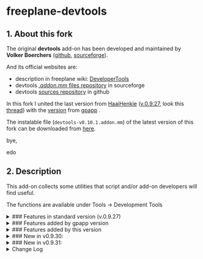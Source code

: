 # freeplane-devtools

## 1. About this fork

The original **devtools** add-on has been developed and maintained by **Volker Boerchers** ([github](https://github.com/vboerchers), [sourceforge](https://sourceforge.net/u/boercher/profile/)).

And its official websites are:

* description in freeplane wiki:  [DeveloperTools](https://www.freeplane.org/wiki/index.php/Add-ons_%28install%29#Developer_Tools)
* devtools [ *.addon.mm* files repository](https://sourceforge.net/projects/freeplane/files/addons/devtools/) in sourceforge
* devtools [ sources repository](https://github.com/freeplane/addons) in github
 

In this fork I united the last version from [HaaiHenkie](https://sourceforge.net/u/haaihenkie/profile/) ([v.0.9.27](https://github.com/HaaiHenkie/addons/tree/fix-bug-2847), look this [thread](https://sourceforge.net/p/freeplane/bugs/2847/)) with the [version](https://github.com/gpapp/freeplane-devtools) from [gpapp](https://sourceforge.net/u/gergelypapp/profile/) .

The instalable file (```devtools-v0.10.1.addon.mm```) of the latest version of this fork can be downloaded from [here](https://github.com/EdoFro/freeplane-devtools/releases/latest/).

bye,

edo

## 2. Description

This add-on collects some utilities that script and/or add-on developers will find useful.

The functions are available under Tools -> Development Tools

<details><summary>### Features in standard version (v.0.9.27)</summary>

- **Build add-on:**
   - adds all standard nodes, attributes and notes to the current map. Can be used with an empty Map to create a basic add-on.
- **Package add-on for release:**
   - It copies the <addon>.mm to <addon>-<version>.mm and updates the script node's context from the files lying around.
- **Generate add-on documentation:**
   - Creates a snippet for the Freeplane add-ons wiki page.
- **Insert binary:**
   - Asks for a file to insert as text of the current node (BASE64 encoded).
- **Extract binary:**
   - Asks for a file to extract the BASE64 encoded binary in the current node to.
- **Encode translation:**
   - Encode non-ASCII characters so that they don't get scrambled while packaging or installation. This function is included in Package add-on for release so **you don't need this function**.
- **Menu item info:**
   - Shows technical details about a selected menu item.
- **freeplane.dsld:**
   - Adds **Eclipse** editor support for predefined script bindings such as node, c, ui, textUtils, ...

----
</details><details><summary>### Features added by gpapp version</summary>

- **Devtools with property file support**
   - Freeplane devtools enhanced with some translation utilities
- **Purpose**
   - Adds the ability to automatically **load translations** from the addon path when packaging.
   - If a 'translations' directory exists, all translation nodes will be replaced with the translations in that directory.
   - Translations must be named as LC.properties and must be in *UTF-8*!

----
</details><details><summary>### Features added by this version</summary>

# changes to add-on parameters

- **homepage**
   - **change:** It is a new property
   - Its value is the URL address taken from the **link of the root node**
   - This way you can use **'homepage'** to define **other** add-on parameters.<br>For example:
      - "${homepage}/version.properties"
- **downloadUrl**
   - URL from the place where the **AddOn file** will be available for **downloading**.
   - By **default** is the same as the **homepage**.
   - **changes:**
      - You can define a different place or a subfolder of the homepage
      - You can use other properties when defining the URL
   - Example:
      - "${homepage}/files/"
   - Example for a **Github add-on repository**:
      - ${homepage}/releases/download/${version}/
- **updateUrl**
   - URL of the file containing information (version, download url) on the latest version of this add-on.
   - By default: "${homepage}/version.properties"
   - **changes:**
      - You can define a different place or a subfolder of the homepage
      - You can use other properties when defining the URL
   - Example:
      - "${homepage}/files/version.properties"
   - Example for a **Github add-on repository**:
      - ${homepage}/releases/latest/download/version.properties
- **addonsMenu**
   - **change:** It is a new property
   - It defines the addon's **main menu** location
   - By **default** it's menu **'main_menu_scripting'**
   - Use developer tool **menuItemInfo** to inspect menu location keys
   - This attribute is mandatory
   - Example:
      - '/menu_bar/myAddons'

# "actions" node

- When building a new add-on, now it adds a new "**action**" node.
- This node has children nodes with links to following menu commands:
   - **Build add-on**
   - **Package add-on for publication**
   - **Export Translations**
   - **Import Translations**
- This node is just to facilitate the access to these commands

# new commands

- **Export Translation**
   - Exports translations as properties files to 'translations' folder
   - This way you can work on the localization with other special tools
      - I'm using [IniTranslator](https://sourceforge.net/projects/initranslator/) to edit these ```*.properties ``` files, but, as far as I know, there are plenty of different tools to do this.
- **Import Translation**
   - Imports translations from properties files
      - Only if a 'translations' folder exists
   - This way you can update the add-on with the localization files
   - This feature is also automatically applied when packaging the add-on.<br>Added by GPAPP
- **Inspect installed Add-On**
   - Inserts a node with the properties information of the installed add-on you select
   - A dialog appears where you can select from a list with all the installed add-ons

# other changes

- Now it proposes a menu text for the new scripts based on its file name
   - It transform a camelCase file name into a normal phrase
- "**Package add-on for publication**" can now open the new add-on for direct installation

----
</details><details><summary>### New in v0.9.30:</summary>

- Now you can add the **preference parameters** as *attributes* in the "preferences.xml" node and it will automatically
   - **build the XML** text as the child node
   - add the preferences to the **properties.default** node, where you can define their default values
   - add the preferences to the **translations** node, where you can define their **Option panel**  *labels* and *tooltips* texts

----
</details><details><summary>### New in v0.9.31:</summary>

- **changeLogURL** added as **preference parameter**
-  **change log URL** property to **version.properties**
   - Now it adds the **changelogurl** property to the **version.properties** file
   - This way the user can download the **History** file directly from Freeplane's **check updates** dialog
- automatically creates and updates '**history.md**' file
   - "**Package add-on for publication**" automatically creates a "**history.md**" file using the information form the "**changes**" node

----
</details>

<details><summary>Change Log</summary>

- v0.10.1
   - saved with Freeplane 1.11.1 (not compatible with previous versions)
   - Styles changed in addon .mm file
   - Added generateAddonsPropertiesMap command with its own template file
      - I use this to see if the installed add-on has the right URL to its hompage and updating information.
   - List of changes in history.md now can handle multiple levels
- v0.9.31
   - now it creates and updates 'history.md' file
   - adds changelogurl property to version.properties file
   - changeLogURL added as preference parameter
- v0.9.30
   - bug fixes
   - Added parametric preferences.xml
- v0.9.29
   - Added inspectInstalledAddOn
   - Added "Export Translations" and "Import Translations" to "actions" node
   - Now it proposes a menu text for the new scripts based on its file name
   - It deletes the 'actions' node in the add-on package
   - "Export Translations" creates 'translations' folder if it doesn't exist
   - releaseAddOn now can install the add-on directly
- v0.9.28
   - Merged with GPAPP devtools version
   - Added improved downloadUrl
   - Improved updateUrl
   - Added addonsMenu
   - Added "actions" node with links to Build and Package commands
   - Added script "exportTranslation"
   - Added script "importTranslation"
   - Added spanish translation
- v0.9.27
   - #2847 Devtools' checkAddOn.groovy not compatible with Gradle plugin's directory structure
- v0.9.26
   - Fix for #2798 : Menu Item Info error
- v0.9.25
   - #2643 Devtools does not display its add-on name in menu
   - #2464 test for missing English translations for scripts
   - Set icon for devtools sub menu
- v0.9.24
   - Fix for #2386 Special characters in add-on translations wrongly displayed
   - #2642 Devtools creates wrong menuTitleKey for scripts
- v0.9.23
   - Fix for Freeplane 1.7.x
- v0.9.22
   - added extractBinary
- v0.9.21
   - menuItemInfo: adjusted to Freeplane 1.4 while keeping compatibility to 1.3
   - releaseAddOn: avoid problems with paths containing spaces
   - checkAddOn: add check for the add-on homepage
   - encodeTranslations: fix menu location
- v0.9.20
   - fix path to version.properties
   - #2234 dealing with spaces in filenames leads releaseAddOn.groovy to crash
- v0.9.16
   - Fix Package add-on (Mantis #2106):<br>- no recursive searches for required nodes<br>- avoid out of memory exception on errors
- v0.9.17
   - fix translation encoding
- v0.9.18
   - Fix bug in checkAddOn.groovy that prevented uninstall node from being updated.
- v0.9.19
   - added Dutch translation - thanks to Haai Henkie!
   - checkAddOn.groovy: ignore classpath, .project and freeplane.dsld from scripts/
- v0.9.15
   - adjusted to new scripts location in Freeplane 1.3.x_beta
   - update check and release scripts for installation of libs
   - checkAddOn.groovy does a lot more checks and automation than before
- v0.9.14
   - update for multiple scripting languages
   - support for updateUrl
- v0.9.13
   - update for new special translation key 'addons.${name}.description'
   - checkAddOn.groovy checks the name of the script too
- v0.9.12
   - menuItem.groovy: copy string to clipboard
- v0.9.11
   - New: menuItemInfo.groovy
   - fixes for 1.2.12
- v0.9.10
   - New: addOnDoc.groovy
   - releaseAddOn.groovy:<br>Creates the release map as model-only to cope with the map open hook that asks if the map should be installed.<br>The map is actually saved at the end.
   - new Icons from Predrag Cuklin
- v0.9.9
   - Better error messages in case of missing scripts and zips to include.<br>Only look for scripts below the scripts node.
- v0.9.7
   - Add support for images.<br>Include icon and screenshot.
- v0.9.6
   - Add missing file/write permission for insertBinary.groovy
- v0.9.5
   - Make checkAddOn.groovy work for maps that are not saved
- v0.9.4
   - Adjusted to new add-on format
   - checkAddon.groovy: add script attributes and deinstallation rules; check case of add-on name
- v0.9
   - Initial version

----
</details>


